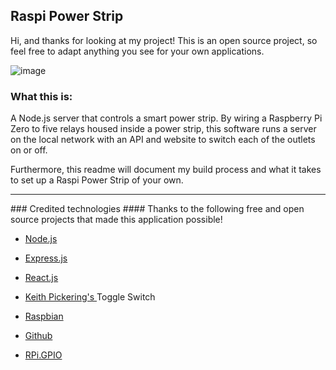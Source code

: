 ## Raspi Power Strip

Hi, and thanks for looking at my project! This is an open source project, so feel free to adapt anything you see for your own applications.


![image](http://imgur.com/a/WE5k9)

### What this is: 
A Node.js server that controls a smart power strip. By wiring a Raspberry Pi Zero to five relays housed inside a power strip, this software runs a server on the local network with an API and website to switch each of the outlets on or off. 

Furthermore, this readme will document my build process and what it takes to set up a Raspi Power Strip of your own. 

<hr>
### Credited technologies
#### Thanks to the following free and open source projects that made this application possible!

* <a href="https://nodejs.org/en/">Node.js</a>
* <a href="http://expressjs.com/">Express.js</a>
* <a href="https://facebook.github.io/react/index.html">React.js</a>

* <a href="https://codepen.io/keithpickering/">Keith Pickering's </a> Toggle Switch

* <a href="https://www.raspbian.org/">Raspbian</a>
* <a href="https://github.com/">Github</a>

* <a href="https://pypi.python.org/pypi/RPi.GPIO">RPi.GPIO</a>
